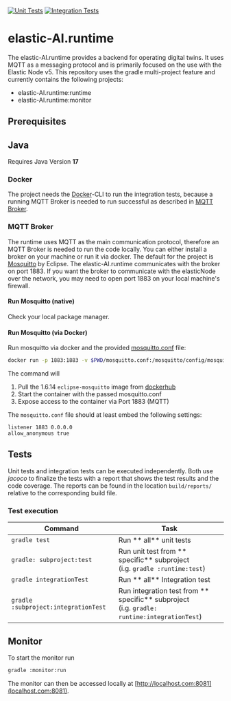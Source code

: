 [![Unit Tests](https://github.com/es-ude/elastic-ai.runtime/actions/workflows/unitTests.yml/badge.svg)](https://github.com/es-ude/elastic-ai.runtime/actions/workflows/unitTests.yml)
[![Integration Tests](https://github.com/es-ude/elastic-ai.runtime/actions/workflows/integrationTests.yml/badge.svg)](https://github.com/es-ude/elastic-ai.runtime/actions/workflows/integrationTests.yml)

# elastic-AI.runtime

The elastic-AI.runtime provides a backend for operating digital twins.
It uses MQTT as a messaging protocol and is primarily focused on the use with the Elastic Node v5.
This repository uses the gradle multi-project feature and currently contains the following projects:

- elastic-AI.runtime:runtime
- elastic-AI.runtime:monitor

## Prerequisites

## Java

Requires Java Version **17**

### Docker

The project needs the [Docker](https://www.docker.com/)-CLI to run the integration tests, because a running MQTT Broker is needed to run successful as described in [MQTT Broker](#mqtt-broker).

### MQTT Broker

The runtime uses MQTT as the main communication protocol, therefore an MQTT Broker is needed to run the code locally.
You can either install a broker on your machine or run it via docker.
The default for the project is [Mosquitto](https://mosquitto.org/) by Eclipse.
The elastic-AI.runtime communicates with the broker on port 1883.
If you want the broker to communicate with the elasticNode over the network, you may need to open port 1883 on your local machine's firewall.

#### Run Mosquitto (native)

Check your local package manager.

#### Run Mosquitto (via Docker)

Run mosquitto via docker and the provided [mosquitto.conf](./mosquitto.conf) file:

```bash
docker run -p 1883:1883 -v $PWD/mosquitto.conf:/mosquitto/config/mosquitto.conf eclipse-mosquitto:1.6.14
```

The command will

1. Pull the 1.6.14 `eclipse-mosquitto` image from [dockerhub](https://hub.docker.com/)
2. Start the container with the passed mosquitto.conf
3. Expose access to the container via Port 1883 (MQTT)

The `mosquitto.conf` file should at least embed the following settings:

```text
listener 1883 0.0.0.0
allow_anonymous true
```

## Tests

Unit tests and integration tests can be executed independently. Both use _jacoco_ to finalize the tests with a report
that shows the test results and the code coverage.
The reports can be found in the location `build/reports/` relative to the corresponding build file.

### Test execution

| **Command**                          | **Task**                                                                                          |
|------------------------------------- | ------------------------------------------------------------------------------------------------- |
|                        `gradle test` | Run ** all** unit tests |
|            `gradle: subproject:test` | Run unit test from ** specific** subproject <br/> (i.g. `gradle :runtime:test`)                   |
|             `gradle integrationTest` | Run ** all** Integration test |
| `gradle :subproject:integrationTest` | Run integration test from ** specific** subproject <br/> (i.g. `gradle: runtime:integrationTest`) |

## Monitor

To start the monitor run

```bash
gradle :monitor:run
```

The monitor can then be accessed locally at [http://localhost.com:8081](localhost.com:8081).
